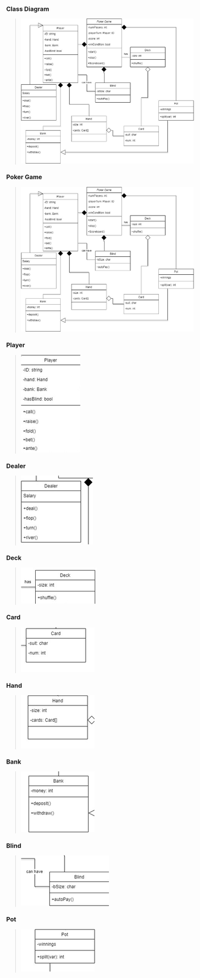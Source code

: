 ### Class Diagram
>
>![Poker Class](https://github.com/Landon-Brown1/2143-OOP-Brown/blob/master/Assignments/H04/Images/Poker.jpg "Poker Class")
>
### Poker Game
>
>![Poker Game](https://github.com/Landon-Brown1/2143-OOP-Brown/blob/master/Assignments/H04/Images/Poker.jpg "Poker Game")
>
### Player
>
>![Player](https://github.com/Landon-Brown1/2143-OOP-Brown/blob/master/Assignments/H04/Images/Player.jpg "Player")
>
### Dealer
>
>![Dealer](https://github.com/Landon-Brown1/2143-OOP-Brown/blob/master/Assignments/H04/Images/Dealer.jpg "Dealer")
>
### Deck
>
>![Deck](https://github.com/Landon-Brown1/2143-OOP-Brown/blob/master/Assignments/H04/Images/Deck.jpg "Deck")
>
### Card
>
>![Card](https://github.com/Landon-Brown1/2143-OOP-Brown/blob/master/Assignments/H04/Images/Card.jpg "Card")
>
### Hand
>
>![Hand](https://github.com/Landon-Brown1/2143-OOP-Brown/blob/master/Assignments/H04/Images/Hand.jpg "Hand")
>
### Bank
>
>![Bank](https://github.com/Landon-Brown1/2143-OOP-Brown/blob/master/Assignments/H04/Images/Bank.jpg "Bank")
>
### Blind
>
>![Blind](https://github.com/Landon-Brown1/2143-OOP-Brown/blob/master/Assignments/H04/Images/Blind.jpg "Blind")
>
### Pot
>
>![pot](https://github.com/Landon-Brown1/2143-OOP-Brown/blob/master/Assignments/H04/Images/Pot.jpg "pot")